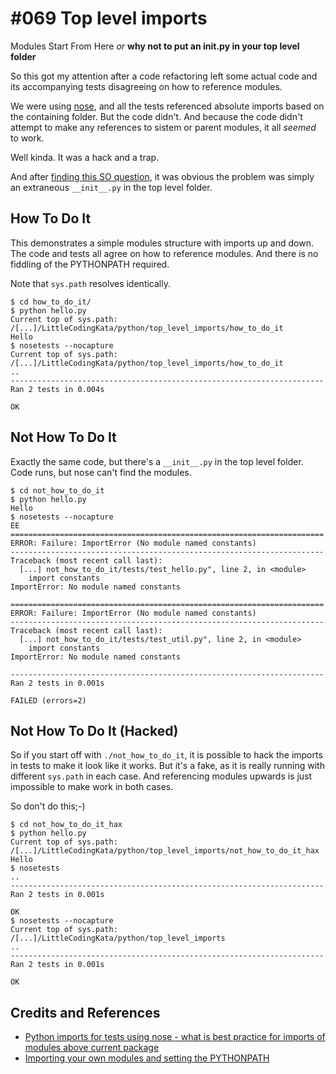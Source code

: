 # #069 Top level imports

Modules Start From Here
*or*
**why not to put an **init**.py in your top level folder**

So this got my attention after a code refactoring left some actual code and its accompanying tests
disagreeing on how to reference modules.

We were using [nose](http://nose.readthedocs.org/en/latest/),
and all the tests referenced absolute imports based on the containing folder.
But the code didn't. And because the code didn't attempt to make any references
to sistem or parent modules, it all *seemed* to work.

Well kinda. It was a hack and a trap.

And after [finding this SO question](http://stackoverflow.com/questions/6670275/python-imports-for-tests-using-nose-what-is-best-practice-for-imports-of-modul), it was obvious the problem was simply an extraneous `__init__.py` in the top level folder.

## How To Do It

This demonstrates a simple modules structure with imports up and down.
The code and tests all agree on how to reference modules.
And there is no fiddling of the PYTHONPATH required.

Note that `sys.path` resolves identically.

```
$ cd how_to_do_it/
$ python hello.py
Current top of sys.path: /[...]/LittleCodingKata/python/top_level_imports/how_to_do_it
Hello
$ nosetests --nocapture
Current top of sys.path: /[...]/LittleCodingKata/python/top_level_imports/how_to_do_it
..
----------------------------------------------------------------------
Ran 2 tests in 0.004s

OK

```

## Not How To Do It

Exactly the same code, but there's a `__init__.py` in the top level folder.
Code runs, but nose can't find the modules.

```
$ cd not_how_to_do_it
$ python hello.py
Hello
$ nosetests --nocapture
EE
======================================================================
ERROR: Failure: ImportError (No module named constants)
----------------------------------------------------------------------
Traceback (most recent call last):
  [...] not_how_to_do_it/tests/test_hello.py", line 2, in <module>
    import constants
ImportError: No module named constants

======================================================================
ERROR: Failure: ImportError (No module named constants)
----------------------------------------------------------------------
Traceback (most recent call last):
  [...] not_how_to_do_it/tests/test_util.py", line 2, in <module>
    import constants
ImportError: No module named constants

----------------------------------------------------------------------
Ran 2 tests in 0.001s

FAILED (errors=2)
```

## Not How To Do It (Hacked)

So if you start off with `./not_how_to_do_it`, it is possible to hack the imports
in tests to make it look like it works. But it's a fake, as it is really
running with different `sys.path` in each case. And referencing modules upwards
is just impossible to make work in both cases.

So don't do this;-)

```
$ cd not_how_to_do_it_hax
$ python hello.py
Current top of sys.path: /[...]/LittleCodingKata/python/top_level_imports/not_how_to_do_it_hax
Hello
$ nosetests
..
----------------------------------------------------------------------
Ran 2 tests in 0.001s

OK
$ nosetests --nocapture
Current top of sys.path: /[...]/LittleCodingKata/python/top_level_imports
..
----------------------------------------------------------------------
Ran 2 tests in 0.001s

OK
```

## Credits and References

* [Python imports for tests using nose - what is best practice for imports of modules above current package](http://stackoverflow.com/questions/6670275/python-imports-for-tests-using-nose-what-is-best-practice-for-imports-of-modul)
* [Importing your own modules and setting the PYTHONPATH](https://users-cs.au.dk/chili/PBI/pythonpath.html)
